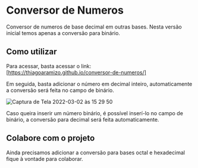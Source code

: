 # Conversor de Numeros
 Conversor de numeros de base decimal em outras bases.
 Nesta versão inicial temos apenas a conversão para binário.
 
 
 ## Como utilizar
 Para acessar, basta acessar o link: [https://thiagoaramizo.github.io/conversor-de-numeros/]
 
 Em seguida, basta adicionar o número em decimal inteiro, automaticamente a conversão será feita no campo de binário.
 
![Captura de Tela 2022-03-02 às 15 29 50](https://user-images.githubusercontent.com/48260314/156425381-9d343f89-ea19-449b-9b48-027a5ae71063.png)

Caso queira inserir um número binário, é possível inserí-lo no campo de binário, a conversão para decimal será feita automaticamente.


## Colabore com o projeto

Ainda precisamos adicionar a conversão para bases octal e hexadecimal fique à vontade para colaborar.
